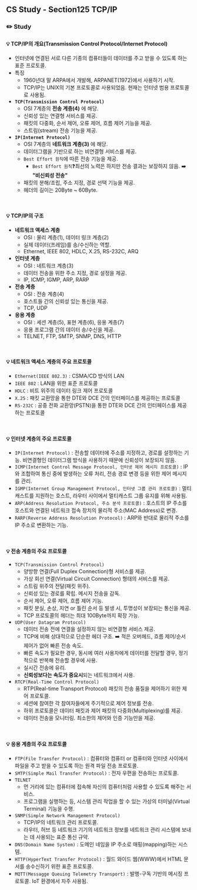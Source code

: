 ## CS Study - Section125 TCP/IP
### ✏️ Study
#### 💡 TCP/IP의 개요(Transmission Control Protocol/Internet Protocol)
- 인터넷에 연결된 서로 다른 기종의 컴퓨터들이 데이터를 주고 받을 수 있도록 하는 표준 프로토콜.
- 특징
  - 1960년대 말 ARPA에서 개발해, ARPANET(1972)에서 사용하기 시작.
  - TCP/IP는 UNIX의 기본 프로토콜로 사용되었음. 현재는 인터넷 범용 프로토콜로 사용됨.
- **`TCP(Transmission Control Protocol)`**
  - OSI 7계층의 **전송 계층(4)** 에 해당.
  - 신뢰성 있는 연결형 서비스를 제공.
  - 패킷의 다중화, 순서 제어, 오류 제어, 흐름 제어 기능을 제공.
  - 스트림(stream) 전송 기능을 제공.
- **`IP(Internet Protocol)`**
  - OSI 7계층의 **네트워크 계층(3)** 에 해당.
  - 데이터그램을 기반으로 하는 비연결형 서비스를 제공.
  - `Best Effort 원칙`에 따른 전송 기능을 제공.
    - `Best Effort 원칙`❓최선의 노력은 하지만 전송 결과는 보장하지 않음. ➡️ **"비신뢰성 전송"**
  - 패킷의 분해/조립, 주소 지정, 경로 선택 기능을 제공.
  - 헤더의 길이는 20Byte ~ 60Byte.
<br>

#### 💡 TCP/IP의 구조
- **네트워크 액세스 계층**
  - OSI : 물리 계층(1), 데이터 링크 계층(2)
  - 실제 데이터(프레임)를 송/수신하는 역할.
  - Ethernet, IEEE 802, HDLC, X.25, RS-232C, ARQ
- **인터넷 계층**
  - OSI : 네트워크 계층(3)
  - 데이터 전송을 위한 주소 지정, 경로 설정을 제공.
  - IP, ICMP, IGMP, ARP, RARP
- **전송 계층**
  - OSI : 전송 계층(4)
  - 호스트들 간의 신뢰성 있는 통신을 제공.
  - TCP, UDP
- **응용 계층**
  - OSI : 세션 계층(5), 표현 계층(6), 응용 계층(7)
  - 응용 프로그램 간의 데이터 송/수신을 제공.
  - TELNET, FTP, SMTP, SNMP, DNS, HTTP
<br>

#### 💡 네트워크 액세스 계층의 주요 프로토콜
- `Ethernet(IEEE 802.3)` : CSMA/CD 방식의 LAN 
- `IEEE 802` : LAN을 위한 표준 프로토콜
- `HDLC` : 비트 위주의 데이터 링크 제어 프로토콜
- `X.25` : 패킷 교환망을 통한 DTE와 DCE 간의 인터페이스를 제공하는 프로토콜
- `RS-232C` : 공중 전화 교환망(PSTN)을 통한 DTE와 DCE 간의 인터페이스를 제공하는 프로토콜
<br>

#### 💡 인터넷 계층의 주요 프로토콜
- `IP(Internet Protocol)` : 전송할 데이터에 주소를 지정하고, 경로를 설정하는 기능. 비연결형인 데이터그램 방식을 사용하기 때문에 신뢰성이 보장되지 않음.
- `ICMP(Internet Control Message Protocol, 인터넷 제어 메시지 프로토콜)` : IP와 조합하여 통신 중에 발생하는 오류 처리, 전송 경로 변경 등을 위한 제어 메시지를 관리.
- `IGMP(Internet Group Management Protocol, 인터넷 그룹 관리 프로토콜)` : 멀티캐스트를 지원하는 호스트, 라우터 사이에서 멀티캐스트 그룹 유지를 위해 사용됨.
- `ARP(Address Resolution Protocol, 주소 분석 프로토콜)` : 호스트의 IP 주소를 호스트와 연결된 네트워크 접속 장치의 물리적 주소(MAC Address)로 변경.
- `RARP(Reverse Address Resolution Protocol)` : ARP와 반대로 물리적 주소를 IP 주소로 변환하는 기능.
<br>

#### 💡 전송 계층의 주요 프로토콜
- `TCP(Transmission Control Protocol)`
  - 양방향 연결(Full Duplex Connection)형 서비스를 제공.
  - 가상 회선 연결(Virtual Circuit Connection) 형태의 서비스를 제공.
  - 스트림 위주의 전달(패킷 위주).
  - 신뢰성 있는 경로를 확립. 메시지 전송을 감독.
  - 순서 제어, 오류 제어, 흐름 제어 기능.
  - 패킷 분실, 손상, 지연 or 틀린 순서 등 발생 시, 투명성이 보장되는 통신을 제공.
  - TCP 프로토콜의 헤더는 최대 100Byte까지 확장 가능.
- `UDP(User Datagram Protocol)`
  - 데이터 전송 전에 연결을 설정하지 않는 비연결형 서비스 제공.
  - TCP에 비해 상대적으로 단순한 헤더 구조. ➡️ 적은 오버헤드, 흐름 제어/순서 제어가 없어 빠른 전송 속도.
  - 빠른 속도가 필요한 경우, 동시에 여러 사용자에게 데이터를 전달할 경우, 정기적으로 반복해 전송할 경우에 사용.
  - 실시간 전송에 유리.
  - **신뢰성보다는 속도가 중요시**되는 네트워크에서 사용.
- `RTCP(Real-Time Control Protocol)`
  - RTP(Real-time Transport Protocol) 패킷의 전송 품질을 제어하기 위한 제어 프로토콜.
  - 세션에 참여한 각 참여자들에게 주기적으로 제어 정보를 전송.
  - 하위 프로토콜은 데이터 패킷과 제어 패킷의 다중화(Multiplexing)를 제공.
  - 데이터 전송을 모니터링. 최소한의 제어와 인증 기능만을 제공.
<br>

#### 💡 응용 계층의 주요 프로토콜
- `FTP(File Transfer Protocol)` : 컴퓨터와 컴퓨터 or 컴퓨터와 인터넷 사이에서 파일을 주고 받을 수 있도록 하는 원격 파일 전송 프로토콜.
- `SMTP(Simple Mail Transfer Protocol)` : 전자 우편을 전송하는 프로토콜.
- `TELNET`
  - 먼 거리에 있는 컴퓨터에 접속해 자신의 컴퓨터처럼 사용할 수 있도록 해주는 서비스.
  - 프로그램을 실행하는 등, 시스템 관리 작업을 할 수 있는 가상의 터미널(Virtual Terminal) 기능을 수행.
- `SNMP(Simple Network Management Protocol)`
  - TCP/IP의 네트워크 관리 프로토콜.
  - 라우터, 허브 등 네트워크 기기의 네트워크 정보를 네트워크 관리 시스템에 보내는 데 사용되는 표준 통신 규약.
- `DNS(Domain Name System)` : 도메인 네임을 IP 주소로 매핑(mapping)하는 시스템.
- `HTTP(HyperText Transfer Protocol)` : 월드 와이드 웹(WWW)에서 HTML 문서를 송수신하기 위한 표준 프로토콜.
- `MQTT(Messagge Queuing Telemetry Transport)` : 발행-구독 기반의 메시징 프로토콜. IoT 환경에서 자주 사용됨.
